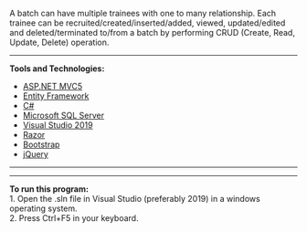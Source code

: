 A batch can have multiple trainees with one to many relationship. Each trainee can be recruited/created/inserted/added, viewed, updated/edited and deleted/terminated to/from a batch by performing CRUD (Create, Read, Update, Delete) operation. 
<hr />
<strong>Tools and Technologies:</strong> <br />

<ul>
  <li><a href="https://docs.microsoft.com/en-us/aspnet/mvc/overview/getting-started/introduction/getting-started">ASP.NET MVC5</a></li>
  <li><a href="https://docs.microsoft.com/en-us/ef/">Entity Framework</a></li>
  <li><a href="https://docs.microsoft.com/en-us/dotnet/csharp/">C#</a></li>
  <li><a href="https://docs.microsoft.com/en-us/sql/?view=sql-server-ver15">Microsoft SQL Server</a></li>
  <li><a href="https://docs.microsoft.com/en-us/visualstudio/?view=vs-2019">Visual Studio 2019</a></li>
  <li><a href="https://docs.microsoft.com/en-us/aspnet/core/tutorials/razor-pages/?view=aspnetcore-5.0">Razor</a></li>
  <li><a href="https://getbootstrap.com/">Bootstrap</a></li>
  <li><a href="https://jquery.com/">jQuery</a></li>
</ul>
<hr />

<hr />
<strong>To run this program:</strong>
<br />
1.	Open the .sln file in Visual Studio (preferably 2019) in a windows operating system.
<br />
2.	Press Ctrl+F5 in your keyboard.
